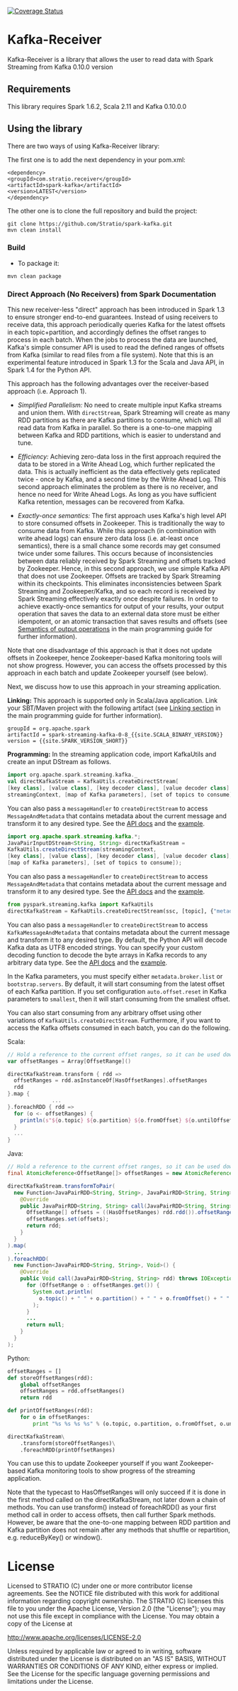 [![Coverage Status](https://coveralls.io/repos/github/Stratio/spark-kafka/badge.svg?branch=master)](https://coveralls.io/github/Stratio/spark-kafka?branch=master)

# Kafka-Receiver

Kafka-Receiver is a library that allows the user to read data with Spark Streaming from Kafka 0.10.0 version


## Requirements

This library requires Spark 1.6.2, Scala 2.11 and Kafka 0.10.0.0

## Using the library

There are two ways of using Kafka-Receiver library:

The first one is to add the next dependency in your pom.xml:

```
<dependency>
<groupId>com.stratio.receiver</groupId>
<artifactId>spark-kafka</artifactId>
<version>LATEST</version>
</dependency>
```

The other one is to clone the full repository and build the project:

```
git clone https://github.com/Stratio/spark-kafka.git
mvn clean install
```

### Build

- To package it:

`mvn clean package`


### Direct Approach (No Receivers) from Spark Documentation

This new receiver-less "direct" approach has been introduced in Spark 1.3 to ensure stronger end-to-end guarantees. Instead of using receivers to receive data, this approach periodically queries Kafka for the latest offsets in each topic+partition, and accordingly defines the offset ranges to process in each batch. When the jobs to process the data are launched, Kafka's simple consumer API is used to read the defined ranges of offsets from Kafka (similar to read files from a file system). Note that this is an experimental feature introduced in Spark 1.3 for the Scala and Java API, in Spark 1.4 for the Python API.

This approach has the following advantages over the receiver-based approach (i.e. Approach 1).

- *Simplified Parallelism:* No need to create multiple input Kafka streams and union them. With `directStream`, Spark Streaming will create as many RDD partitions as there are Kafka partitions to consume, which will all read data from Kafka in parallel. So there is a one-to-one mapping between Kafka and RDD partitions, which is easier to understand and tune.

- *Efficiency:* Achieving zero-data loss in the first approach required the data to be stored in a Write Ahead Log, which further replicated the data. This is actually inefficient as the data effectively gets replicated twice - once by Kafka, and a second time by the Write Ahead Log. This second approach eliminates the problem as there is no receiver, and hence no need for Write Ahead Logs. As long as you have sufficient Kafka retention, messages can be recovered from Kafka.

- *Exactly-once semantics:* The first approach uses Kafka's high level API to store consumed offsets in Zookeeper. This is traditionally the way to consume data from Kafka. While this approach (in combination with write ahead logs) can ensure zero data loss (i.e. at-least once semantics), there is a small chance some records may get consumed twice under some failures. This occurs because of inconsistencies between data reliably received by Spark Streaming and offsets tracked by Zookeeper. Hence, in this second approach, we use simple Kafka API that does not use Zookeeper. Offsets are tracked by Spark Streaming within its checkpoints. This eliminates inconsistencies between Spark Streaming and Zookeeper/Kafka, and so each record is received by Spark Streaming effectively exactly once despite failures. In order to achieve exactly-once semantics for output of your results, your output operation that saves the data to an external data store must be either idempotent, or an atomic transaction that saves results and offsets (see [Semantics of output operations](streaming-programming-guide.html#semantics-of-output-operations) in the main programming guide for further information).

Note that one disadvantage of this approach is that it does not update offsets in Zookeeper, hence Zookeeper-based Kafka monitoring tools will not show progress. However, you can access the offsets processed by this approach in each batch and update Zookeeper yourself (see below).

Next, we discuss how to use this approach in your streaming application.

**Linking:** This approach is supported only in Scala/Java application. Link your SBT/Maven project with the following artifact (see [Linking section](streaming-programming-guide.html#linking) in the main programming guide for further information).

```
groupId = org.apache.spark
artifactId = spark-streaming-kafka-0-8_{{site.SCALA_BINARY_VERSION}}
version = {{site.SPARK_VERSION_SHORT}}
```


**Programming:** In the streaming application code, import KafkaUtils and create an input DStream as follows.

```scala
import org.apache.spark.streaming.kafka._
val directKafkaStream = KafkaUtils.createDirectStream[
[key class], [value class], [key decoder class], [value decoder class] ](
streamingContext, [map of Kafka parameters], [set of topics to consume])
```


You can also pass a `messageHandler` to `createDirectStream` to access `MessageAndMetadata` that contains metadata about the current message and transform it to any desired type.
See the [API docs](api/scala/index.html#org.apache.spark.streaming.kafka.KafkaUtils$)
and the [example](https://github.com/apache/spark/blob/master/examples/src/main/scala/org/apache/spark/examples/streaming/DirectKafkaWordCount.scala).
	
	  
```java
import org.apache.spark.streaming.kafka.*;
JavaPairInputDStream<String, String> directKafkaStream =
KafkaUtils.createDirectStream(streamingContext,
[key class], [value class], [key decoder class], [value decoder class],
[map of Kafka parameters], [set of topics to consume]);
```


You can also pass a `messageHandler` to `createDirectStream` to access `MessageAndMetadata` that contains metadata about the current message and transform it to any desired type.
See the [API docs](api/java/index.html?org/apache/spark/streaming/kafka/KafkaUtils.html)
and the [example](https://github.com/apache/spark/blob/master/examples/src/main/java/org/apache/spark/examples/streaming/JavaDirectKafkaWordCount.java).


```python
from pyspark.streaming.kafka import KafkaUtils
directKafkaStream = KafkaUtils.createDirectStream(ssc, [topic], {"metadata.broker.list": brokers})
```


You can also pass a `messageHandler` to `createDirectStream` to access `KafkaMessageAndMetadata` that contains metadata about the current message and transform it to any desired type.
By default, the Python API will decode Kafka data as UTF8 encoded strings. You can specify your custom decoding function to decode the byte arrays in Kafka records to any arbitrary data type. See the [API docs](api/python/pyspark.streaming.html#pyspark.streaming.kafka.KafkaUtils)
and the [example](https://github.com/apache/spark/blob/master/examples/src/main/python/streaming/direct_kafka_wordcount.py).


In the Kafka parameters, you must specify either `metadata.broker.list` or `bootstrap.servers`.
By default, it will start consuming from the latest offset of each Kafka partition. If you set configuration `auto.offset.reset` in Kafka parameters to `smallest`, then it will start consuming from the smallest offset. 

You can also start consuming from any arbitrary offset using other variations of `KafkaUtils.createDirectStream`. Furthermore, if you want to access the Kafka offsets consumed in each batch, you can do the following. 


Scala:
  
    
```scala
// Hold a reference to the current offset ranges, so it can be used downstream
var offsetRanges = Array[OffsetRange]()

directKafkaStream.transform { rdd =>
  offsetRanges = rdd.asInstanceOf[HasOffsetRanges].offsetRanges
  rdd
}.map {
              ...
}.foreachRDD { rdd =>
  for (o <- offsetRanges) {
    println(s"${o.topic} ${o.partition} ${o.fromOffset} ${o.untilOffset}")
  }
  ...
}
```


Java:
  

```java
// Hold a reference to the current offset ranges, so it can be used downstream
final AtomicReference<OffsetRange[]> offsetRanges = new AtomicReference<>();

directKafkaStream.transformToPair(
  new Function<JavaPairRDD<String, String>, JavaPairRDD<String, String>>() {
    @Override
    public JavaPairRDD<String, String> call(JavaPairRDD<String, String> rdd) throws Exception {
      OffsetRange[] offsets = ((HasOffsetRanges) rdd.rdd()).offsetRanges();
      offsetRanges.set(offsets);
      return rdd;
    }
  }
).map(
  ...
).foreachRDD(
  new Function<JavaPairRDD<String, String>, Void>() {
    @Override
    public Void call(JavaPairRDD<String, String> rdd) throws IOException {
      for (OffsetRange o : offsetRanges.get()) {
        System.out.println(
          o.topic() + " " + o.partition() + " " + o.fromOffset() + " " + o.untilOffset()
        );
      }
      ...
      return null;
    }
  }
);
```
  
  
  Python:


```python
offsetRanges = []
def storeOffsetRanges(rdd):
    global offsetRanges
    offsetRanges = rdd.offsetRanges()
    return rdd

def printOffsetRanges(rdd):
    for o in offsetRanges:
        print "%s %s %s %s" % (o.topic, o.partition, o.fromOffset, o.untilOffset)

directKafkaStream\
    .transform(storeOffsetRanges)\
    .foreachRDD(printOffsetRanges)
```


You can use this to update Zookeeper yourself if you want Zookeeper-based Kafka monitoring tools to show progress of the streaming application.

Note that the typecast to HasOffsetRanges will only succeed if it is done in the first method called on the directKafkaStream, not later down a chain of methods. You can use transform() instead of foreachRDD() as your first method call in order to access offsets, then call further Spark methods. However, be aware that the one-to-one mapping between RDD partition and Kafka partition does not remain after any methods that shuffle or repartition, e.g. reduceByKey() or window().


# License #

Licensed to STRATIO (C) under one or more contributor license agreements.
See the NOTICE file distributed with this work for additional information
regarding copyright ownership.  The STRATIO (C) licenses this file
to you under the Apache License, Version 2.0 (the
"License"); you may not use this file except in compliance
with the License.  You may obtain a copy of the License at

  http://www.apache.org/licenses/LICENSE-2.0

Unless required by applicable law or agreed to in writing,
software distributed under the License is distributed on an
"AS IS" BASIS, WITHOUT WARRANTIES OR CONDITIONS OF ANY
KIND, either express or implied.  See the License for the
specific language governing permissions and limitations
under the License.

